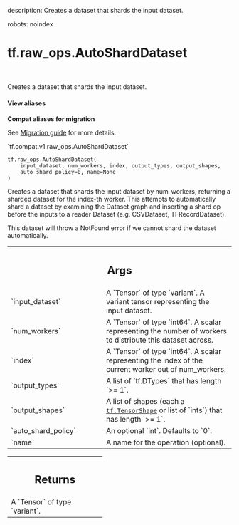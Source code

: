 description: Creates a dataset that shards the input dataset.

robots: noindex

# tf.raw_ops.AutoShardDataset

<!-- Insert buttons and diff -->

<table class="tfo-notebook-buttons tfo-api nocontent" align="left">

</table>



Creates a dataset that shards the input dataset.

<section class="expandable">
  <h4 class="showalways">View aliases</h4>
  <p>
<b>Compat aliases for migration</b>
<p>See
<a href="https://www.tensorflow.org/guide/migrate">Migration guide</a> for
more details.</p>
<p>`tf.compat.v1.raw_ops.AutoShardDataset`</p>
</p>
</section>

<pre class="devsite-click-to-copy prettyprint lang-py tfo-signature-link">
<code>tf.raw_ops.AutoShardDataset(
    input_dataset, num_workers, index, output_types, output_shapes,
    auto_shard_policy=0, name=None
)
</code></pre>



<!-- Placeholder for "Used in" -->

Creates a dataset that shards the input dataset by num_workers, returning a
sharded dataset for the index-th worker. This attempts to automatically shard
a dataset by examining the Dataset graph and inserting a shard op before the
inputs to a reader Dataset (e.g. CSVDataset, TFRecordDataset).

This dataset will throw a NotFound error if we cannot shard the dataset
automatically.

<!-- Tabular view -->
 <table class="responsive fixed orange">
<colgroup><col width="214px"><col></colgroup>
<tr><th colspan="2"><h2 class="add-link">Args</h2></th></tr>

<tr>
<td>
`input_dataset`
</td>
<td>
A `Tensor` of type `variant`.
A variant tensor representing the input dataset.
</td>
</tr><tr>
<td>
`num_workers`
</td>
<td>
A `Tensor` of type `int64`.
A scalar representing the number of workers to distribute this dataset across.
</td>
</tr><tr>
<td>
`index`
</td>
<td>
A `Tensor` of type `int64`.
A scalar representing the index of the current worker out of num_workers.
</td>
</tr><tr>
<td>
`output_types`
</td>
<td>
A list of `tf.DTypes` that has length `>= 1`.
</td>
</tr><tr>
<td>
`output_shapes`
</td>
<td>
A list of shapes (each a <a href="../../tf/TensorShape.md"><code>tf.TensorShape</code></a> or list of `ints`) that has length `>= 1`.
</td>
</tr><tr>
<td>
`auto_shard_policy`
</td>
<td>
An optional `int`. Defaults to `0`.
</td>
</tr><tr>
<td>
`name`
</td>
<td>
A name for the operation (optional).
</td>
</tr>
</table>



<!-- Tabular view -->
 <table class="responsive fixed orange">
<colgroup><col width="214px"><col></colgroup>
<tr><th colspan="2"><h2 class="add-link">Returns</h2></th></tr>
<tr class="alt">
<td colspan="2">
A `Tensor` of type `variant`.
</td>
</tr>

</table>

